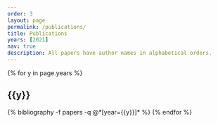 ```yaml
---
order: 3
layout: page
permalink: /publications/
title: Publications
years: [2021]
nav: true
description: All papers have author names in alphabetical orders.
---
```


<div class="publications">

{% for y in page.years %}
  <h2 class="year">{{y}}</h2>
  {% bibliography -f papers -q @*[year={{y}}]* %}
{% endfor %}

</div>
